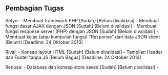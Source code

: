Pembagian Tugas
--------------------------------------------------------------------------------

Setyo:
    - Membuat framework PHP
      [Sudah] [Belum divalidasi]
    - Membuat fungsi dasar AJAX dengan JSON
      [Sudah] [Belum divalidasi]
    - Membuat fungsi response server (PHP) dengan JSON
      [Sudah] [Belum divalidasi]
    - Membuat kelas (atau kumpulan fungsi) "Response" dari data JSON client
      [Belum] [Deadline: 24 Oktober 2013]
    
Rivai:
    - Konsep layout HTML
      [Sudah] [Belum divalidasi]
    - Tampilan Header dan Footer tanpa JS
      [Belum Bagus] [Deadline: 24 Oktober 2013]

Renusa:
    - Database dan konsep store saved
      [Sudah] [Belum divalidasi]
    - 